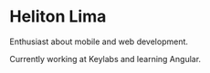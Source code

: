 # Heliton Lima 

Enthusiast about mobile and web development.

Currently working at Keylabs and learning Angular.
